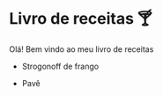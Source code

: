 # Livro de receitas :cocktail:

Olá! Bem vindo ao meu livro de receitas 

- Strogonoff de frango

- Pavê
